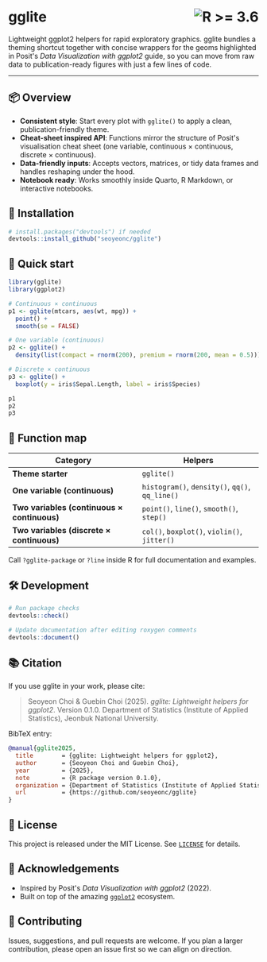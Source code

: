 # gglite <img src="https://img.shields.io/badge/R-%3E=3.6-276DC3" alt="R >= 3.6" align="right" />

Lightweight ggplot2 helpers for rapid exploratory graphics. gglite bundles a
theming shortcut together with concise wrappers for the geoms highlighted in
Posit's *Data Visualization with ggplot2* guide, so you can move from raw data
to publication-ready figures with just a few lines of code.

---

## 📦 Overview
- **Consistent style**: Start every plot with `gglite()` to apply a clean,
  publication-friendly theme.
- **Cheat-sheet inspired API**: Functions mirror the structure of Posit's
  visualisation cheat sheet (one variable, continuous × continuous, discrete ×
  continuous).
- **Data-friendly inputs**: Accepts vectors, matrices, or tidy data frames and
  handles reshaping under the hood.
- **Notebook ready**: Works smoothly inside Quarto, R Markdown, or interactive
  notebooks.

## 🚀 Installation
```r
# install.packages("devtools") if needed
devtools::install_github("seoyeonc/gglite")
```

## 🏁 Quick start
```r
library(gglite)
library(ggplot2)

# Continuous × continuous
p1 <- gglite(mtcars, aes(wt, mpg)) +
  point() +
  smooth(se = FALSE)

# One variable (continuous)
p2 <- gglite() +
  density(list(compact = rnorm(200), premium = rnorm(200, mean = 0.5)))

# Discrete × continuous
p3 <- gglite() +
  boxplot(y = iris$Sepal.Length, label = iris$Species)

p1
p2
p3
```

## 🧭 Function map
| Category | Helpers |
| --- | --- |
| **Theme starter** | `gglite()` |
| **One variable (continuous)** | `histogram()`, `density()`, `qq()`, `qq_line()` |
| **Two variables (continuous × continuous)** | `point()`, `line()`, `smooth()`, `step()` |
| **Two variables (discrete × continuous)** | `col()`, `boxplot()`, `violin()`, `jitter()` |

Call `?gglite-package` or `?line` inside R for full documentation and examples.

## 🛠 Development
```r
# Run package checks
devtools::check()

# Update documentation after editing roxygen comments
devtools::document()
```

## 📚 Citation
If you use gglite in your work, please cite:

> Seoyeon Choi & Guebin Choi (2025). *gglite: Lightweight helpers for ggplot2*.
> Version 0.1.0. Department of Statistics (Institute of Applied Statistics),
> Jeonbuk National University.

BibTeX entry:
```bibtex
@manual{gglite2025,
  title        = {gglite: Lightweight helpers for ggplot2},
  author       = {Seoyeon Choi and Guebin Choi},
  year         = {2025},
  note         = {R package version 0.1.0},
  organization = {Department of Statistics (Institute of Applied Statistics), Jeonbuk National University},
  url          = {https://github.com/seoyeonc/gglite}
}
```

## 📄 License
This project is released under the MIT License. See [`LICENSE`](LICENSE) for
details.

## 🙏 Acknowledgements
- Inspired by Posit's *Data Visualization with ggplot2* (2022).
- Built on top of the amazing [`ggplot2`](https://ggplot2.tidyverse.org/)
  ecosystem.

## 🤝 Contributing
Issues, suggestions, and pull requests are welcome. If you plan a larger
contribution, please open an issue first so we can align on direction.
